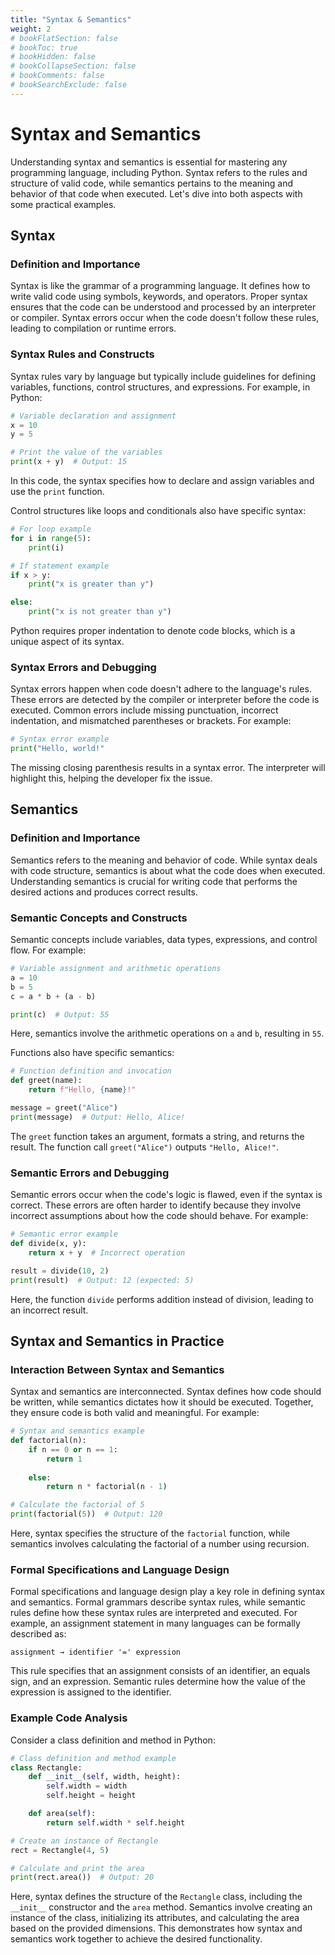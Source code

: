 ```yaml
---
title: "Syntax & Semantics"
weight: 2
# bookFlatSection: false
# bookToc: true
# bookHidden: false
# bookCollapseSection: false
# bookComments: false
# bookSearchExclude: false
---
```


# Syntax and Semantics

Understanding syntax and semantics is essential for mastering any programming language, including Python. Syntax refers to the rules and structure of valid code, while semantics pertains to the meaning and behavior of that code when executed. Let's dive into both aspects with some practical examples.

## Syntax

### Definition and Importance

Syntax is like the grammar of a programming language. It defines how to write valid code using symbols, keywords, and operators. Proper syntax ensures that the code can be understood and processed by an interpreter or compiler. Syntax errors occur when the code doesn't follow these rules, leading to compilation or runtime errors.

### Syntax Rules and Constructs

Syntax rules vary by language but typically include guidelines for defining variables, functions, control structures, and expressions. For example, in Python:

```python
# Variable declaration and assignment
x = 10
y = 5

# Print the value of the variables
print(x + y)  # Output: 15
```

In this code, the syntax specifies how to declare and assign variables and use the `print` function.

Control structures like loops and conditionals also have specific syntax:

```python
# For loop example
for i in range(5):
    print(i)

# If statement example
if x > y:
    print("x is greater than y")

else:
    print("x is not greater than y")
```

Python requires proper indentation to denote code blocks, which is a unique aspect of its syntax.

### Syntax Errors and Debugging

Syntax errors happen when code doesn't adhere to the language's rules. These errors are detected by the compiler or interpreter before the code is executed. Common errors include missing punctuation, incorrect indentation, and mismatched parentheses or brackets. For example:

```python
# Syntax error example
print("Hello, world!"
```

The missing closing parenthesis results in a syntax error. The interpreter will highlight this, helping the developer fix the issue.

## Semantics

### Definition and Importance

Semantics refers to the meaning and behavior of code. While syntax deals with code structure, semantics is about what the code does when executed. Understanding semantics is crucial for writing code that performs the desired actions and produces correct results.

### Semantic Concepts and Constructs

Semantic concepts include variables, data types, expressions, and control flow. For example:

```python
# Variable assignment and arithmetic operations
a = 10
b = 5
c = a * b + (a - b)

print(c)  # Output: 55
```

Here, semantics involve the arithmetic operations on `a` and `b`, resulting in `55`.

Functions also have specific semantics:

```python
# Function definition and invocation
def greet(name):
    return f"Hello, {name}!"

message = greet("Alice")
print(message)  # Output: Hello, Alice!
```

The `greet` function takes an argument, formats a string, and returns the result. The function call `greet("Alice")` outputs `"Hello, Alice!"`.

### Semantic Errors and Debugging

Semantic errors occur when the code's logic is flawed, even if the syntax is correct. These errors are often harder to identify because they involve incorrect assumptions about how the code should behave. For example:

```python
# Semantic error example
def divide(x, y):
    return x + y  # Incorrect operation

result = divide(10, 2)
print(result)  # Output: 12 (expected: 5)
```

Here, the function `divide` performs addition instead of division, leading to an incorrect result.

## Syntax and Semantics in Practice

### Interaction Between Syntax and Semantics

Syntax and semantics are interconnected. Syntax defines how code should be written, while semantics dictates how it should be executed. Together, they ensure code is both valid and meaningful. For example:

```python
# Syntax and semantics example
def factorial(n):
    if n == 0 or n == 1:
        return 1
    
    else:
        return n * factorial(n - 1)

# Calculate the factorial of 5
print(factorial(5))  # Output: 120
```

Here, syntax specifies the structure of the `factorial` function, while semantics involves calculating the factorial of a number using recursion.

### Formal Specifications and Language Design

Formal specifications and language design play a key role in defining syntax and semantics. Formal grammars describe syntax rules, while semantic rules define how these syntax rules are interpreted and executed. For example, an assignment statement in many languages can be formally described as:

```
assignment → identifier '=' expression
```

This rule specifies that an assignment consists of an identifier, an equals sign, and an expression. Semantic rules determine how the value of the expression is assigned to the identifier.

### Example Code Analysis

Consider a class definition and method in Python:

```python
# Class definition and method example
class Rectangle:
    def __init__(self, width, height):
        self.width = width
        self.height = height

    def area(self):
        return self.width * self.height

# Create an instance of Rectangle
rect = Rectangle(4, 5)

# Calculate and print the area
print(rect.area())  # Output: 20
```

Here, syntax defines the structure of the `Rectangle` class, including the `__init__` constructor and the `area` method. Semantics involve creating an instance of the class, initializing its attributes, and calculating the area based on the provided dimensions. This demonstrates how syntax and semantics work together to achieve the desired functionality.